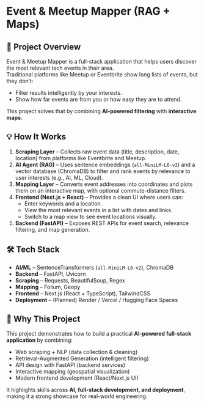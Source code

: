 # Event & Meetup Mapper (RAG + Maps)

## 📌 Project Overview
Event & Meetup Mapper is a full-stack application that helps users discover the most relevant tech events in their area.  
Traditional platforms like Meetup or Eventbrite show long lists of events, but they don’t:  
- Filter results intelligently by your interests.  
- Show how far events are from you or how easy they are to attend.  

This project solves that by combining **AI-powered filtering** with **interactive maps**.  

## 💡 How It Works
1. **Scraping Layer** – Collects raw event data (title, description, date, location) from platforms like Eventbrite and Meetup.  
2. **AI Agent (RAG)** – Uses sentence embeddings (`all-MiniLM-L6-v2`) and a vector database (ChromaDB) to filter and rank events by relevance to user interests (e.g., AI, ML, Cloud).  
3. **Mapping Layer** – Converts event addresses into coordinates and plots them on an interactive map, with optional commute-distance filters.  
4. **Frontend (Next.js + React)** – Provides a clean UI where users can:  
   - Enter keywords and a location.  
   - View the most relevant events in a list with dates and links.  
   - Switch to a map view to see event locations visually.  
5. **Backend (FastAPI)** – Exposes REST APIs for event search, relevance filtering, and map generation.  

## 🛠️ Tech Stack
- **AI/ML** – SentenceTransformers (`all-MiniLM-L6-v2`), ChromaDB  
- **Backend** – FastAPI, Uvicorn  
- **Scraping** – Requests, BeautifulSoup, Regex  
- **Mapping** – Folium, Geopy  
- **Frontend** – Next.js (React + TypeScript), TailwindCSS  
- **Deployment** – (Planned) Render / Vercel / Hugging Face Spaces  

## 🎯 Why This Project
This project demonstrates how to build a practical **AI-powered full-stack application** by combining:  
- Web scraping + NLP (data collection & cleaning)  
- Retrieval-Augmented Generation (intelligent filtering)  
- API design with FastAPI (backend services)  
- Interactive mapping (geospatial visualization)  
- Modern frontend development (React/Next.js UI)  

It highlights skills across **AI, full-stack development, and deployment**, making it a strong showcase for real-world engineering.  
